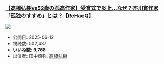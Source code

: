 ### [【高橋弘樹vs52歳の孤高作家】受賞式で炎上…なぜ？芥川賞作家「孤独のすすめ」とは？【ReHacQ】](https://www.youtube.com/watch?v=L6ZrNNfOnJA)
[![](https://img.youtube.com/vi/L6ZrNNfOnJA/hqdefault.jpg)](https://www.youtube.com/watch?v=L6ZrNNfOnJA)
-   公開日: 2025-06-12
-   視聴数: 502,437
-   **いいね数: 9,768**
-   出演者: 田中慎弥, [高橋弘樹](/rehacq_fan/people/高橋弘樹 "wikilink")
